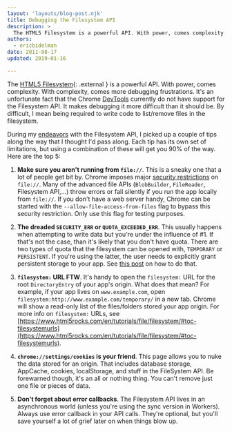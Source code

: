 ```yaml
---
layout: 'layouts/blog-post.njk'
title: Debugging the Filesystem API 
description: >
  The HTML5 Filesystem is a powerful API. With power, comes complexity. With complexity, comes more debugging frustrations.
authors:
  - ericbidelman
date: 2011-08-17
updated: 2019-01-16

---
```


The [HTML5 Filesystem](https://www.html5rocks.com/en/tutorials/file/filesystem/){: .external } is a powerful API. With power, comes complexity. With complexity, comes more debugging frustrations. It's an unfortunate fact that the Chrome [DevTools](https://developers.google.com/web/tools/chrome-devtools) currently do not have support for the Filesystem API. It makes debugging it more difficult than it should be. By difficult, I mean being required to write code to list/remove files in the filesystem.

During my [endeavors](http://shop.oreilly.com/product/0636920021360.do) with the Filesystem API, I picked up a couple of tips along the way that I thought I'd pass along. Each tip has its own set of limitations, but using a combination of these will get you 90% of the way. Here are the top 5:

1. **Make sure you aren't running from `file://`**. This is a sneaky one that a lot of people get bit by. Chrome imposes major [security restrictions](https://blog.chromium.org/2008/12/security-in-depth-local-web-pages.html) on `file://`. Many of the advanced file APIs (`BlobBuilder`, `FileReader`, Filesystem API,...) throw errors or fail silently if you run the app locally from `file://`. If you don't have a web server handy, Chrome can be started with the `--allow-file-access-from-files` flag to bypass this security restriction. Only use this flag for testing purposes.

2. **The dreaded `SECURITY_ERR` or `QUOTA_EXCEEDED_ERR`**. This usually happens when attempting to write data but you're under the influence of #1. If that's not the case,  than it's likely that you don't have quota. There are two types of quota that the filesystem can be opened with, `TEMPORARY` or `PERSISTENT`. If you're using the latter, the user needs to explicitly grant persistent storage to your app. See [this post](https://groups.google.com/a/chromium.org/forum/#!topic/chromium-html5/m-ei3ATZr2c) on how to do that.

3. **`filesystem:` URL FTW**. It's handy to open the `filesystem:` URL for the root `DirectoryEntry` of your app's origin. What does that mean? For example, if your app lives on `www.example.com`, open `filesystem:http://www.example.com/temporary/` in a new tab. Chrome will show a read-only list of the files/folders stored your app origin. For more info on `filesystem:` URLs, see [https://www.html5rocks.com/en/tutorials/file/filesystem/#toc-filesystemurls](https://www.html5rocks.com/en/tutorials/file/filesystem/#toc-filesystemurls).

4. **`chrome://settings/cookies` is your friend**. This page allows you to nuke the data stored for an origin. That includes database storage, AppCache, cookies, localStorage, and stuff in the FileSystem API. Be forewarned though, it's an all or nothing thing. You can't remove just one file or pieces of data.

5. **Don't forget about error callbacks**. The Filesystem API lives in an asynchronous world (unless you're using the sync version in Workers). Always use error callback in your API calls. They're optional, but you'll save yourself a lot of grief later on when things blow up.
